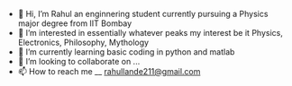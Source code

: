 - 👋 Hi, I’m Rahul an enginnering student currently pursuing a Physics major degree from IIT Bombay
- 👀 I’m interested in essentially whatever peaks my interest be it Physics, Electronics, Philosophy, Mythology
- 🌱 I’m currently learning basic coding in python and matlab
- 💞️ I’m looking to collaborate on ...
- 📫 How to reach me __ rahullande211@gmail.com

<!---
Raa-23/Raa-23 is a ✨ special ✨ repository because its `README.md` (this file) appears on your GitHub profile.
You can click the Preview link to take a look at your changes.
--->

